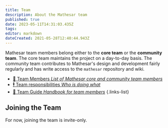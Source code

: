 ```yaml
---
title: Team
description: About the Mathesar team
published: true
date: 2023-05-11T14:31:03.435Z
tags: 
editor: markdown
dateCreated: 2021-05-28T12:40:44.943Z
---
```


Mathesar team members belong either to the **core team** or the **community team**. The core team maintains the project on a day-to-day basis. The community team contributes to Mathesar's design and development fairly regularly and has write access to the `mathesar` repository and wiki.

- [:busts_in_silhouette: Team Members *List of Mathesar core and community team members*](/team/members)
- [:business_suit_levitating:  Team responsibilities *Who is doing what*](/team/responsibilities.md)
- [:book: Team Guide *Handbook for team members*](/team/guide)
{.links-list}

## Joining the Team
For now, joining the team is invite-only.
